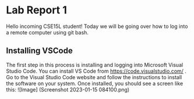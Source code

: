 # Lab Report 1
Hello incoming CSE15L student! Today we will  be going over how to log into a remote computer using git bash. 
## Installing VSCode
The first step in this process is installing and logging into Microsoft Visual Studio Code. You can install VS Code from https://code.visualstudio.com/ .
Go to the Visual Studio Code website and follow the instructions to install the software on your system. 
Once installed, you should see a screen like this: 
![Image] (Screenshot 2023-01-15 084100.png)
